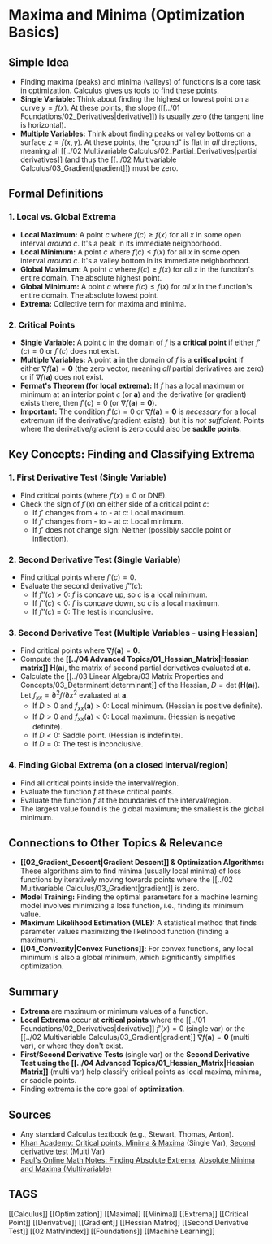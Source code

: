 # Maxima and Minima (Optimization Basics)

## Simple Idea
*   Finding maxima (peaks) and minima (valleys) of functions is a core task in optimization. Calculus gives us tools to find these points.
*   **Single Variable:** Think about finding the highest or lowest point on a curve $y=f(x)$. At these points, the slope ([[../01 Foundations/02_Derivatives|derivative]]) is usually zero (the tangent line is horizontal).
*   **Multiple Variables:** Think about finding peaks or valley bottoms on a surface $z=f(x, y)$. At these points, the "ground" is flat in *all* directions, meaning all [[../02 Multivariable Calculus/02_Partial_Derivatives|partial derivatives]] (and thus the [[../02 Multivariable Calculus/03_Gradient|gradient]]) must be zero.

## Formal Definitions

### 1. Local vs. Global Extrema
*   **Local Maximum:** A point $c$ where $f(c) \ge f(x)$ for all $x$ in some open interval *around* $c$. It's a peak in its immediate neighborhood.
*   **Local Minimum:** A point $c$ where $f(c) \le f(x)$ for all $x$ in some open interval *around* $c$. It's a valley bottom in its immediate neighborhood.
*   **Global Maximum:** A point $c$ where $f(c) \ge f(x)$ for *all* $x$ in the function's entire domain. The absolute highest point.
*   **Global Minimum:** A point $c$ where $f(c) \le f(x)$ for *all* $x$ in the function's entire domain. The absolute lowest point.
*   **Extrema:** Collective term for maxima and minima.

### 2. Critical Points
*   **Single Variable:** A point $c$ in the domain of $f$ is a **critical point** if either $f'(c) = 0$ or $f'(c)$ does not exist.
*   **Multiple Variables:** A point $\mathbf{a}$ in the domain of $f$ is a **critical point** if either $\nabla f(\mathbf{a}) = \mathbf{0}$ (the zero vector, meaning *all* partial derivatives are zero) or if $\nabla f(\mathbf{a})$ does not exist.
*   **Fermat's Theorem (for local extrema):** If $f$ has a local maximum or minimum at an interior point $c$ (or $\mathbf{a}$) and the derivative (or gradient) exists there, then $f'(c) = 0$ (or $\nabla f(\mathbf{a}) = \mathbf{0}$).
*   **Important:** The condition $f'(c)=0$ or $\nabla f(\mathbf{a})=\mathbf{0}$ is *necessary* for a local extremum (if the derivative/gradient exists), but it is *not sufficient*. Points where the derivative/gradient is zero could also be **saddle points**.

## Key Concepts: Finding and Classifying Extrema

### 1. First Derivative Test (Single Variable)
*   Find critical points (where $f'(x)=0$ or DNE).
*   Check the sign of $f'(x)$ on either side of a critical point $c$:
    *   If $f'$ changes from + to - at $c$: Local maximum.
    *   If $f'$ changes from - to + at $c$: Local minimum.
    *   If $f'$ does not change sign: Neither (possibly saddle point or inflection).

### 2. Second Derivative Test (Single Variable)
*   Find critical points where $f'(c)=0$.
*   Evaluate the second derivative $f''(c)$:
    *   If $f''(c) > 0$: $f$ is concave up, so $c$ is a local minimum.
    *   If $f''(c) < 0$: $f$ is concave down, so $c$ is a local maximum.
    *   If $f''(c) = 0$: The test is inconclusive.

### 3. Second Derivative Test (Multiple Variables - using Hessian)
*   Find critical points where $\nabla f(\mathbf{a}) = \mathbf{0}$.
*   Compute the **[[../04 Advanced Topics/01_Hessian_Matrix|Hessian matrix]]** $\mathbf{H}(\mathbf{a})$, the matrix of second partial derivatives evaluated at $\mathbf{a}$.
*   Calculate the [[../03 Linear Algebra/03 Matrix Properties and Concepts/03_Determinant|determinant]] of the Hessian, $D = \det(\mathbf{H}(\mathbf{a}))$. Let $f_{xx} = \partial^2 f / \partial x^2$ evaluated at $\mathbf{a}$.
    *   If $D > 0$ and $f_{xx}(\mathbf{a}) > 0$: Local minimum. (Hessian is positive definite).
    *   If $D > 0$ and $f_{xx}(\mathbf{a}) < 0$: Local maximum. (Hessian is negative definite).
    *   If $D < 0$: Saddle point. (Hessian is indefinite).
    *   If $D = 0$: The test is inconclusive.

### 4. Finding Global Extrema (on a closed interval/region)
*   Find all critical points inside the interval/region.
*   Evaluate the function $f$ at these critical points.
*   Evaluate the function $f$ at the boundaries of the interval/region.
*   The largest value found is the global maximum; the smallest is the global minimum.

## Connections to Other Topics & Relevance
*   **[[02_Gradient_Descent|Gradient Descent]] & Optimization Algorithms:** These algorithms aim to find minima (usually local minima) of loss functions by iteratively moving towards points where the [[../02 Multivariable Calculus/03_Gradient|gradient]] is zero.
*   **Model Training:** Finding the optimal parameters for a machine learning model involves minimizing a loss function, i.e., finding its minimum value.
*   **Maximum Likelihood Estimation (MLE):** A statistical method that finds parameter values maximizing the likelihood function (finding a maximum).
*   **[[04_Convexity|Convex Functions]]:** For convex functions, any local minimum is also a global minimum, which significantly simplifies optimization.

## Summary
*   **Extrema** are maximum or minimum values of a function.
*   **Local Extrema** occur at **critical points** where the [[../01 Foundations/02_Derivatives|derivative]] $f'(x)=0$ (single var) or the [[../02 Multivariable Calculus/03_Gradient|gradient]] $\nabla f(\mathbf{a})=\mathbf{0}$ (multi var), or where they don't exist.
*   **First/Second Derivative Tests** (single var) or the **Second Derivative Test using the [[../04 Advanced Topics/01_Hessian_Matrix|Hessian Matrix]]** (multi var) help classify critical points as local maxima, minima, or saddle points.
*   Finding extrema is the core goal of **optimization**.

## Sources
*   Any standard Calculus textbook (e.g., Stewart, Thomas, Anton).
*   [Khan Academy: Critical points, Minima & Maxima](https://www.khanacademy.org/math/calculus-1/cs1-applications-of-derivatives/cs1-critical-points-and-extrema/v/minima-maxima-and-critical-points) (Single Var), [Second derivative test](https://www.khanacademy.org/math/multivariable-calculus/applications-of-multivariable-derivatives/optimizing-multivariable-functions/v/second-derivative-test) (Multi Var)
*   [Paul's Online Math Notes: Finding Absolute Extrema](https://tutorial.math.lamar.edu/Classes/CalcI/AbsExtrema.aspx), [Absolute Minima and Maxima (Multivariable)](https://tutorial.math.lamar.edu/Classes/CalcIII/AbsMinMax.aspx)

## TAGS
[[Calculus]] [[Optimization]] [[Maxima]] [[Minima]] [[Extrema]] [[Critical Point]] [[Derivative]] [[Gradient]] [[Hessian Matrix]] [[Second Derivative Test]] [[02 Math/index]] [[Foundations]] [[Machine Learning]]